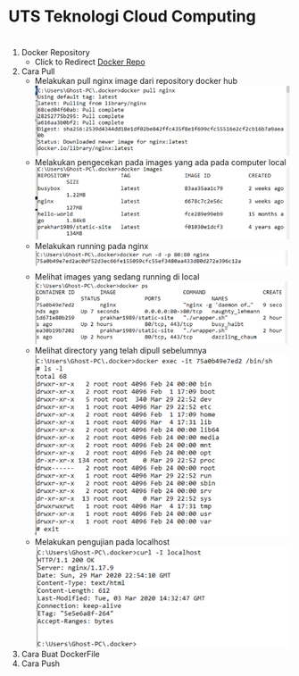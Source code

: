 # UTS Teknologi Cloud Computing <h1>
1. Docker Repository
    * Click to Redirect
    [Docker Repo](https://hub.docker.com/r/achjr/tcc-uts)
1. Cara Pull
    * Melakukan pull nginx image dari repository docker hub
    ![GitHub Logo](/images/1.png)
    * Melakukan pengecekan pada images yang ada pada computer local
    ![GitHub Logo](/images/2.png)
    * Melakukan running pada nginx
    ![GitHub Logo](/images/3.png)
    * Melihat images yang sedang running di local
    ![GitHub Logo](/images/4.png)
    * Melihat directory yang telah dipull sebelumnya
    ![GitHub Logo](/images/5.png)
    * Melakukan pengujian pada localhost
    ![GitHub Logo](/images/6.png)
1. Cara Buat DockerFile
1. Cara Push